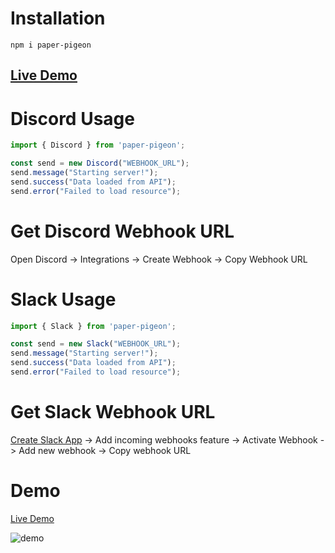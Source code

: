 # Installation
```console
npm i paper-pigeon
```
## [Live Demo](https://paper-pigeon-demo.vercel.app/)
# Discord Usage
```js
import { Discord } from 'paper-pigeon';

const send = new Discord("WEBHOOK_URL");
send.message("Starting server!");
send.success("Data loaded from API");
send.error("Failed to load resource");
```
# Get Discord Webhook URL
Open Discord -> Integrations -> Create Webhook -> Copy Webhook URL

# Slack Usage
```js
import { Slack } from 'paper-pigeon';

const send = new Slack("WEBHOOK_URL");
send.message("Starting server!");
send.success("Data loaded from API");
send.error("Failed to load resource");
```
# Get Slack Webhook URL
[Create Slack App](https://api.slack.com/apps?new_app=1) -> Add incoming webhooks feature -> Activate Webhook -> Add new webhook -> Copy webhook URL

# Demo
[Live Demo](https://paper-pigeon-demo.vercel.app/)

![demo](https://user-images.githubusercontent.com/30378184/95209529-5c735e00-07e2-11eb-9724-e5a49b1e8585.jpg)
